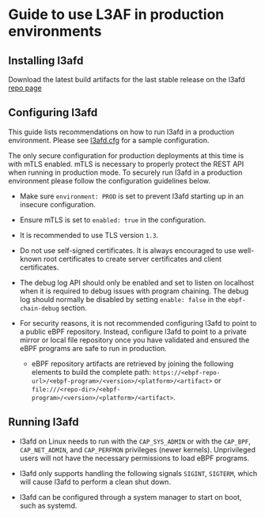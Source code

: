 # Guide to use L3AF in production environments

## Installing l3afd

Download the latest build artifacts for the last stable release on the l3afd [repo page](../../../)

## Configuring l3afd

This guide lists recommendations on how to run l3afd in a production environment.  Please see [l3afd.cfg](../config/l3afd.cfg) for a sample configuration.

The only secure configuration for production deployments at this time is with mTLS enabled.  mTLS is necessary to properly protect the REST API when running in production mode.  To securely run l3afd in a production environment please follow the configuration guidelines below.

* Make sure `environment: PROD` is set to prevent l3afd starting up in an insecure configuration.

* Ensure mTLS is set to  `enabled: true` in the configuration.

* It is recommended to use TLS version `1.3`.

* Do not use self-signed certificates.  It is always encouraged to use well-known root certificates to create server certificates and client certificates.

* The debug log API should only be enabled and set to listen on localhost when it is required to debug issues with program chaining. The debug log should normally be disabled by setting `enable: false` in the `ebpf-chain-debug` section.

* For security reasons, it is not recommended configuring l3afd to point to a public eBPF repository.  Instead, configure l3afd to point to a private mirror or local file repository once you have validated and ensured the eBPF programs are safe to run in production. 
  * eBPF repository artifacts are retrieved by joining the following elements to build the complete path: `https://<ebpf-repo-url>/<ebpf-program>/<version>/<platform>/<artifact>` or `file:///<repo-dir>/<ebpf-program>/<version>/<platform>/<artifact>`.

## Running l3afd

* l3afd on Linux needs to run with the `CAP_SYS_ADMIN` or with the `CAP_BPF`, `CAP_NET_ADMIN`, and `CAP_PERFMON` privileges (newer kernels). Unprivileged users will not have the necessary permissions to load eBPF programs.

* l3afd only supports handling the following signals `SIGINT`, `SIGTERM`, which will cause l3afd to perform a clean shut down.

* l3afd can be configured through a system manager to start on boot, such as systemd.
